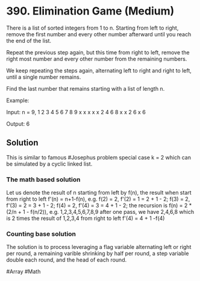# 390. Elimination Game (Medium)

There is a list of sorted integers from 1 to n. Starting from left to right, remove the first number and every other number afterward until you reach the end of the list.

Repeat the previous step again, but this time from right to left, remove the right most number and every other number from the remaining numbers.

We keep repeating the steps again, alternating left to right and right to left, until a single number remains.

Find the last number that remains starting with a list of length n.

Example:

Input:
n = 9,
1 2 3 4 5 6 7 8 9
x   x   x   x   x
2 4 6 8
  x   x
2 6
x
6

Output:
6

## Solution
This is similar to famous #Josephus problem special case k = 2 which can be simulated by a cyclic linked list.

### The math based solution
Let us denote the result of n starting from left by f(n), the result when start from right to left f'(n) = n+1-f(n), e.g. 
f(2) = 2, f'(2) = 1 = 2 + 1 - 2;
f(3) = 2, f'(3) = 2 = 3 + 1 - 2;
f(4) = 2, f'(4) = 3 = 4 + 1 - 2;
the recursion is f(n) = 2 * (2/n + 1 - f(n/2)), e.g.
  1,2,3,4,5,6,7,8,9
after one pass, we have
  2,4,6,8
which is 2 times the result of 1,2,3,4 from right to left f'(4) = 4 + 1 -f(4)

### Counting base solution
The solution is to process leveraging a flag variable alternating left or right per round, a remaining varible shrinking by half per round, a step variable double each round, and the head of each round.

#Array #Math

